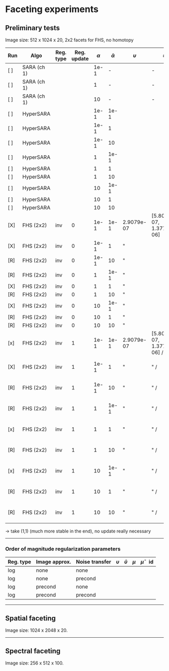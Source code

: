 # Faceting experiments

## Preliminary tests

Image size: 512 x 1024 x 20, 2x2 facets for FHS, no homotopy

| Run | Algo        | Reg. type | Reg. update | $\alpha$ | $\bar{\alpha}$ | $\upsilon$ | $\bar{\upsilon}$               | $\mu$                     | $\bar{\mu}$               | aSNR  | id     |
| --- | ----------- | --------- | ----------- | -------- | -------------- | ---------- | ------------------------------ | ------------------------- | ------------------------- | ----- | ------ |
| [ ] | SARA (ch 1) |           |             | 1e-1     | -              |            | -                              |                           | -                         |       |        |
| [ ] | SARA (ch 1) |           |             | 1        | -              |            | -                              |                           | -                         |       |        |
| [ ] | SARA (ch 1) |           |             | 10       | -              |            | -                              |                           | -                         |       |        |
| [ ] | HyperSARA   |           |             | 1e-1     | 1e-1           |            |                                |                           |                           |       |        |
| [ ] | HyperSARA   |           |             | 1e-1     | 1              |            |                                |                           |                           |       |        |
| [ ] | HyperSARA   |           |             | 1e-1     | 10             |            |                                |                           |                           |       |        |
| [ ] | HyperSARA   |           |             | 1        | 1e-1           |            |                                |                           |                           |       |        |
| [ ] | HyperSARA   |           |             | 1        | 1              |            |                                |                           |                           |       |        |
| [ ] | HyperSARA   |           |             | 1        | 10             |            |                                |                           |                           |       |        |
| [ ] | HyperSARA   |           |             | 10       | 1e-1           |            |                                |                           |                           |       |        |
| [ ] | HyperSARA   |           |             | 10       | 1              |            |                                |                           |                           |       |        |
| [ ] | HyperSARA   |           |             | 10       | 10             |            |                                |                           |                           |       |        |
| [X] | FHS (2x2)   | inv       | 0           | 1e-1     | 1e-1           | 2.9079e-07 | [5.8051e-07, 1.3771e-06]       | 1.2522e-04 / -            | 1.0555e-02 /  -           | 29.37 | 795008 | -> SNR slightly better after update |
| [X] | FHS (2x2)   | inv       | 0           | 1e-1     | 1              | "          |                                | "                         | "                         | 29.45 | 795009 |
| [R] | FHS (2x2)   | inv       | 0           | 1e-1     | 10             | "          |                                | "                         | "                         | 29.97 | 795010 |
| [R] | FHS (2x2)   | inv       | 0           | 1        | 1e-1           | "          |                                | "                         | "                         | 31.38 | 795020 |
| [X] | FHS (2x2)   | inv       | 0           | 1        | 1              | "          |                                | "                         | "                         | 31.14 | 794488 |
| [R] | FHS (2x2)   | inv       | 0           | 1        | 10             | "          |                                | "                         | "                         | 28.50 | 795021 |
| [X] | FHS (2x2)   | inv       | 0           | 10       | 1e-1           | "          |                                | "                         | "                         | 31.30 | 795011 |
| [R] | FHS (2x2)   | inv       | 0           | 10       | 1              | "          |                                | "                         | "                         | 28.61 | 795012 | restarted                           |
| [R] | FHS (2x2)   | inv       | 0           | 10       | 10             | "          |                                | "                         | "                         | 33.07 | 795013 |
| [x] | FHS (2x2)   | inv       | 1           | 1e-1     | 1e-1           | 2.9079e-07 | [5.8051e-07, 1.3771e-06] / ... | 1.2522e-04 / 2.084401e-04 | 1.0555e-02 / 1.187855e-04 | 29.37 | 795014 |
| [X] | FHS (2x2)   | inv       | 1           | 1e-1     | 1              | "          | " /                            | " /2.101448e-04           | " / 1.204080e-02          | 29.45 | 795015 |
| [R] | FHS (2x2)   | inv       | 1           | 1e-1     | 10             | "          | " /                            | " / 2.112602e-04          | " / 1.211665e-02          | 30.07 | 795016 |
| [R] | FHS (2x2)   | inv       | 1           | 1        | 1e-1           | "          | " /                            | " / 2.138199e-04          | " / 1.196869e-02          | 31.41 | 795022 | restarted                           |
| [x] | FHS (2x2)   | inv       | 1           | 1        | 1              | "          | " /                            | " / 2.140677e-04          | " / 1.204870e-02          | 31.19 | 794478 |
| [R] | FHS (2x2)   | inv       | 1           | 1        | 10             | "          | " /                            | " / 2.147869e-04          | " / 1.211759e-02          | 28.50 | 795136 | restarted                           |
| [x] | FHS (2x2)   | inv       | 1           | 10       | 1e-1           | "          | " /                            | " / 2.186951e-04          | " / 1.202126e-02          | 31.64 | 795017 |
| [R] | FHS (2x2)   | inv       | 1           | 10       | 1              | "          | " /                            | " / 2.187030e-04          | " / 1.206262e-02          | 28.61 | 795018 | restarted                           |
| [R] | FHS (2x2)   | inv       | 1           | 10       | 10             | "          | " /                            | " / 2.182731e-04          | " / 1.210817e-02          | 33.34 | 795019 | rel. variation starts to oscillate  |

-> take (1,1) (much more stable in the end), no update really necessary

---

### Order of magnitude regularization parameters

| Reg. type | Image approx. | Noise transfer | $\upsilon$ | $\bar{\upsilon}$ | $\mu$ | $\bar{\mu}$ | id  |
| --------- | ------------- | -------------- | ---------- | ---------------- | ----- | ----------- | --- |
| log       | none          | none           |            |                  |       |             |     |
| log       | none          | precond        |            |                  |       |             |     |
| log       | precond       | none           |            |                  |       |             |     |
| log       | precond       | precond        |            |                  |       |             |     |

---

## Spatial faceting

Image size: 1024 x 2048 x 20.

---

## Spectral faceting

Image size: 256 x 512 x 100.

